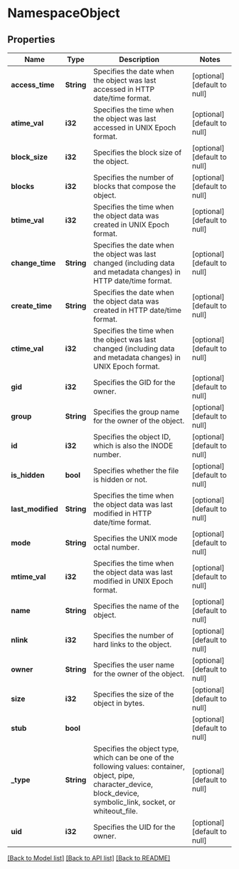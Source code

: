 # NamespaceObject

## Properties
Name | Type | Description | Notes
------------ | ------------- | ------------- | -------------
**access_time** | **String** | Specifies the date when the object was last accessed in HTTP date/time format. | [optional] [default to null]
**atime_val** | **i32** | Specifies the time when the object was last accessed in UNIX Epoch format. | [optional] [default to null]
**block_size** | **i32** | Specifies the block size of the object. | [optional] [default to null]
**blocks** | **i32** | Specifies the number of blocks that compose the object. | [optional] [default to null]
**btime_val** | **i32** | Specifies the time when the object data was created in UNIX Epoch format. | [optional] [default to null]
**change_time** | **String** | Specifies the date when the object was last changed (including data and metadata changes) in HTTP date/time format. | [optional] [default to null]
**create_time** | **String** | Specifies the date when the object data was created in HTTP date/time format. | [optional] [default to null]
**ctime_val** | **i32** | Specifies the time when the object was last changed (including data and metadata changes) in UNIX Epoch format. | [optional] [default to null]
**gid** | **i32** | Specifies the GID for the owner. | [optional] [default to null]
**group** | **String** | Specifies the group name for the owner of the object. | [optional] [default to null]
**id** | **i32** | Specifies the object ID, which is also the INODE number. | [optional] [default to null]
**is_hidden** | **bool** | Specifies whether the file is hidden or not. | [optional] [default to null]
**last_modified** | **String** | Specifies the time when the object data was last modified in HTTP date/time format. | [optional] [default to null]
**mode** | **String** | Specifies the UNIX mode octal number. | [optional] [default to null]
**mtime_val** | **i32** | Specifies the time when the object data was last modified in UNIX Epoch format. | [optional] [default to null]
**name** | **String** | Specifies the name of the object. | [optional] [default to null]
**nlink** | **i32** | Specifies the number of hard links to the object. | [optional] [default to null]
**owner** | **String** | Specifies the user name for the owner of the object. | [optional] [default to null]
**size** | **i32** | Specifies the size of the object in bytes. | [optional] [default to null]
**stub** | **bool** |  | [optional] [default to null]
**_type** | **String** | Specifies the object type, which can be one of the following values: container, object, pipe, character_device, block_device, symbolic_link, socket, or whiteout_file. | [optional] [default to null]
**uid** | **i32** | Specifies the UID for the owner. | [optional] [default to null]

[[Back to Model list]](../README.md#documentation-for-models) [[Back to API list]](../README.md#documentation-for-api-endpoints) [[Back to README]](../README.md)


